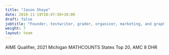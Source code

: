 ```yaml
---
title: "Jason Shaye"
date: 2018-11-19T10:47:58+10:00
draft: false
jobtitle: "Founder, testwriter, grader, organizer, marketing, and graphic designer."
weight: 7
layout: team
---
```


AIME Qualifier, 2021 Michigan MATHCOUNTS States Top 20, AMC 8 DHR

